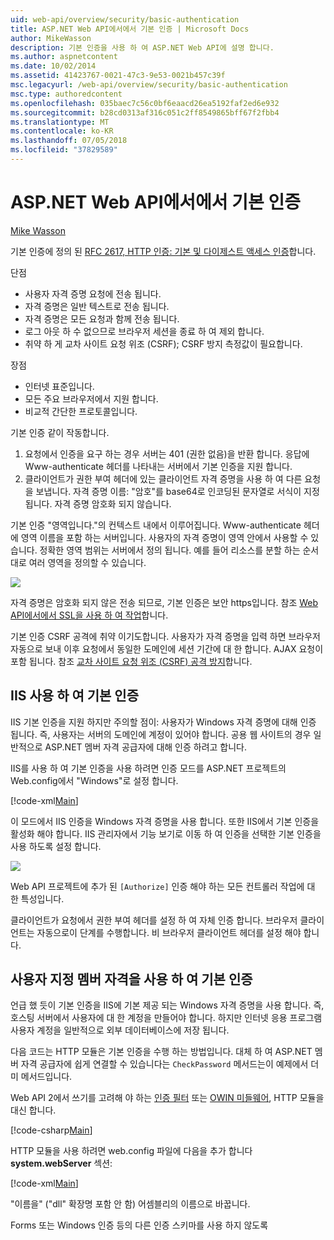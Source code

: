 ```yaml
---
uid: web-api/overview/security/basic-authentication
title: ASP.NET Web API에서에서 기본 인증 | Microsoft Docs
author: MikeWasson
description: 기본 인증을 사용 하 여 ASP.NET Web API에 설명 합니다.
ms.author: aspnetcontent
ms.date: 10/02/2014
ms.assetid: 41423767-0021-47c3-9e53-0021b457c39f
msc.legacyurl: /web-api/overview/security/basic-authentication
msc.type: authoredcontent
ms.openlocfilehash: 035baec7c56c0bf6eaacd26ea5192faf2ed6e932
ms.sourcegitcommit: b28cd0313af316c051c2ff8549865bff67f2fbb4
ms.translationtype: MT
ms.contentlocale: ko-KR
ms.lasthandoff: 07/05/2018
ms.locfileid: "37829589"
---
```

<a name="basic-authentication-in-aspnet-web-api"></a>ASP.NET Web API에서에서 기본 인증
====================
[Mike Wasson](https://github.com/MikeWasson)

기본 인증에 정의 된 [RFC 2617, HTTP 인증: 기본 및 다이제스트 액세스 인증](http://www.ietf.org/rfc/rfc2617.txt)합니다.

단점

- 사용자 자격 증명 요청에 전송 됩니다.
- 자격 증명은 일반 텍스트로 전송 됩니다.
- 자격 증명은 모든 요청과 함께 전송 됩니다.
- 로그 아웃 하 수 없으므로 브라우저 세션을 종료 하 여 제외 합니다.
- 취약 하 게 교차 사이트 요청 위조 (CSRF); CSRF 방지 측정값이 필요합니다.

장점

- 인터넷 표준입니다.
- 모든 주요 브라우저에서 지원 합니다.
- 비교적 간단한 프로토콜입니다.

기본 인증 같이 작동합니다.

1. 요청에서 인증을 요구 하는 경우 서버는 401 (권한 없음)을 반환 합니다. 응답에 Www-authenticate 헤더를 나타내는 서버에서 기본 인증을 지원 합니다.
2. 클라이언트가 권한 부여 헤더에 있는 클라이언트 자격 증명을 사용 하 여 다른 요청을 보냅니다. 자격 증명 이름: "암호"를 base64로 인코딩된 문자열로 서식이 지정 됩니다. 자격 증명 암호화 되지 않습니다.

기본 인증 "영역입니다."의 컨텍스트 내에서 이루어집니다. Www-authenticate 헤더에 영역 이름을 포함 하는 서버입니다. 사용자의 자격 증명이 영역 안에서 사용할 수 있습니다. 정확한 영역 범위는 서버에서 정의 됩니다. 예를 들어 리소스를 분할 하는 순서 대로 여러 영역을 정의할 수 있습니다.

![](basic-authentication/_static/image1.png)

자격 증명은 암호화 되지 않은 전송 되므로, 기본 인증은 보안 https입니다. 참조 [Web API에서에서 SSL을 사용 하 여 작업](working-with-ssl-in-web-api.md)합니다.

기본 인증 CSRF 공격에 취약 이기도합니다. 사용자가 자격 증명을 입력 하면 브라우저 자동으로 보내 이후 요청에서 동일한 도메인에 세션 기간에 대 한 합니다. AJAX 요청이 포함 됩니다. 참조 [교차 사이트 요청 위조 (CSRF) 공격 방지](preventing-cross-site-request-forgery-csrf-attacks.md)합니다.

## <a name="basic-authentication-with-iis"></a>IIS 사용 하 여 기본 인증

IIS 기본 인증을 지원 하지만 주의할 점이: 사용자가 Windows 자격 증명에 대해 인증 됩니다. 즉, 사용자는 서버의 도메인에 계정이 있어야 합니다. 공용 웹 사이트의 경우 일반적으로 ASP.NET 멤버 자격 공급자에 대해 인증 하려고 합니다.

IIS를 사용 하 여 기본 인증을 사용 하려면 인증 모드를 ASP.NET 프로젝트의 Web.config에서 "Windows"로 설정 합니다.

[!code-xml[Main](basic-authentication/samples/sample1.xml)]

이 모드에서 IIS 인증을 Windows 자격 증명을 사용 합니다. 또한 IIS에서 기본 인증을 활성화 해야 합니다. IIS 관리자에서 기능 보기로 이동 하 여 인증을 선택한 기본 인증을 사용 하도록 설정 합니다.

![](basic-authentication/_static/image2.png)

Web API 프로젝트에 추가 된 `[Authorize]` 인증 해야 하는 모든 컨트롤러 작업에 대 한 특성입니다.

클라이언트가 요청에서 권한 부여 헤더를 설정 하 여 자체 인증 합니다. 브라우저 클라이언트는 자동으로이 단계를 수행합니다. 비 브라우저 클라이언트 헤더를 설정 해야 합니다.

## <a name="basic-authentication-with-custom-membership"></a>사용자 지정 멤버 자격을 사용 하 여 기본 인증

언급 했 듯이 기본 인증을 IIS에 기본 제공 되는 Windows 자격 증명을 사용 합니다. 즉, 호스팅 서버에서 사용자에 대 한 계정을 만들어야 합니다. 하지만 인터넷 응용 프로그램 사용자 계정을 일반적으로 외부 데이터베이스에 저장 됩니다.

다음 코드는 HTTP 모듈은 기본 인증을 수행 하는 방법입니다. 대체 하 여 ASP.NET 멤버 자격 공급자에 쉽게 연결할 수 있습니다는 `CheckPassword` 메서드는이 예제에서 더미 메서드입니다.

Web API 2에서 쓰기를 고려해 야 하는 [인증 필터](authentication-filters.md) 또는 [OWIN 미들웨어](../../../aspnet/overview/owin-and-katana/index.md), HTTP 모듈을 대신 합니다.

[!code-csharp[Main](basic-authentication/samples/sample2.cs)]

HTTP 모듈을 사용 하려면 web.config 파일에 다음을 추가 합니다 **system.webServer** 섹션:

[!code-xml[Main](basic-authentication/samples/sample3.xml?highlight=4)]

"이름을" ("dll" 확장명 포함 안 함) 어셈블리의 이름으로 바꿉니다.

Forms 또는 Windows 인증 등의 다른 인증 스키마를 사용 하지 않도록
